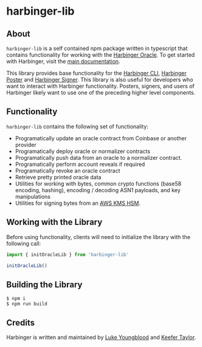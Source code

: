 # harbinger-lib

## About 

`harbinger-lib` is a self contained npm package written in typescript that contains functionality for working with the [Harbinger Oracle](https://github.com/tacoinfra/harbinger). To get started with Harbinger, visit the [main documentation](https://github.com/tacoinfra/harbinger).

This library provides base functionality for the [Harbinger CLI](), [Harbinger Poster]() and [Harbinger Signer](). This library is also useful for developers who want to interact with Harbinger functionality. Posters, signers, and users of Harbinger likely want to use one of the preceding higher level components.

## Functionality

`harbinger-lib` contains the following set of functionality:
- Programatically update an oracle contract from Coinbase or another provider
- Programatically deploy oracle or normalizer contracts
- Programatically push data from an oracle to a normalizer contract.
- Programatically perform account reveals if required
- Programatically revoke an oracle contract
- Retrieve pretty printed oracle data
- Utilities for working with bytes, common crypto functions (base58 encoding, hashing), encoding / decoding ASN1 payloads, and key manipulations
- Utilities for signing bytes from an [AWS KMS HSM]().

## Working with the Library

Before using functionality, clients will need to initialize the library with the following call:

```typescript
import { initOracleLib } from 'harbinger-lib'

initOracleLib()
```


## Building the Library

```shell
$ npm i
$ npm run build
```

## Credits

Harbinger is written and maintained by [Luke Youngblood]() and [Keefer Taylor](). 

